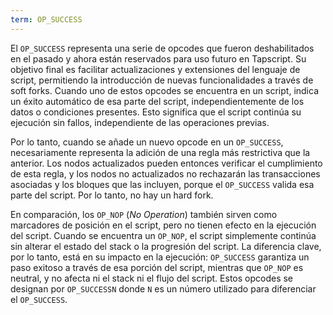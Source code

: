 ```yaml
---
term: OP_SUCCESS
---
```


El `OP_SUCCESS` representa una serie de opcodes que fueron deshabilitados en el pasado y ahora están reservados para uso futuro en Tapscript. Su objetivo final es facilitar actualizaciones y extensiones del lenguaje de script, permitiendo la introducción de nuevas funcionalidades a través de soft forks. Cuando uno de estos opcodes se encuentra en un script, indica un éxito automático de esa parte del script, independientemente de los datos o condiciones presentes. Esto significa que el script continúa su ejecución sin fallos, independiente de las operaciones previas.

Por lo tanto, cuando se añade un nuevo opcode en un `OP_SUCCESS`, necesariamente representa la adición de una regla más restrictiva que la anterior. Los nodos actualizados pueden entonces verificar el cumplimiento de esta regla, y los nodos no actualizados no rechazarán las transacciones asociadas y los bloques que las incluyen, porque el `OP_SUCCESS` valida esa parte del script. Por lo tanto, no hay un hard fork.

En comparación, los `OP_NOP` (*No Operation*) también sirven como marcadores de posición en el script, pero no tienen efecto en la ejecución del script. Cuando se encuentra un `OP_NOP`, el script simplemente continúa sin alterar el estado del stack o la progresión del script. La diferencia clave, por lo tanto, está en su impacto en la ejecución: `OP_SUCCESS` garantiza un paso exitoso a través de esa porción del script, mientras que `OP_NOP` es neutral, y no afecta ni el stack ni el flujo del script. Estos opcodes se designan por `OP_SUCCESSN` donde `N` es un número utilizado para diferenciar el `OP_SUCCESS`.